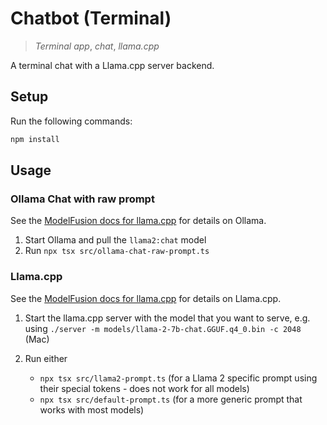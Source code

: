 # Chatbot (Terminal)

> _Terminal app_, _chat_, _llama.cpp_

A terminal chat with a Llama.cpp server backend.

## Setup

Run the following commands:

```sh
npm install
```

## Usage

### Ollama Chat with raw prompt

See the [ModelFusion docs for llama.cpp](https://modelfusion.dev/integration/model-provider/ollama) for details on Ollama.

1. Start Ollama and pull the `llama2:chat` model
2. Run `npx tsx src/ollama-chat-raw-prompt.ts`

### Llama.cpp

See the [ModelFusion docs for llama.cpp](https://modelfusion.dev/integration/model-provider/llamacpp) for details on Llama.cpp.

1. Start the llama.cpp server with the model that you want to serve, e.g. using `./server -m models/llama-2-7b-chat.GGUF.q4_0.bin -c 2048` (Mac)

2. Run either
   - `npx tsx src/llama2-prompt.ts` (for a Llama 2 specific prompt using their special tokens - does not work for all models)
   - `npx tsx src/default-prompt.ts` (for a more generic prompt that works with most models)
